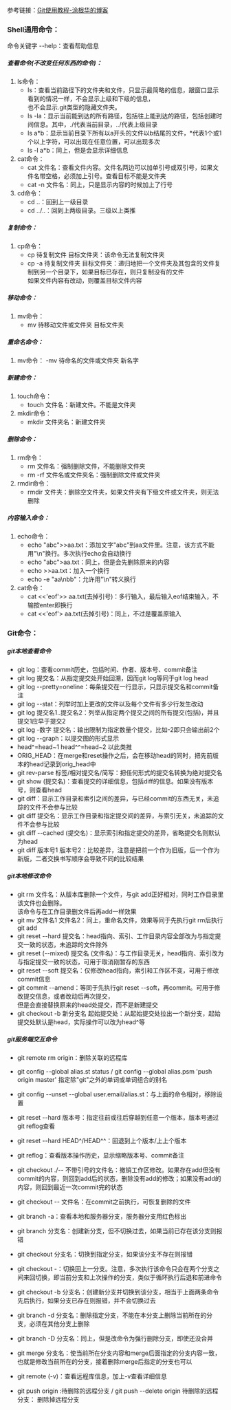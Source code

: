 参考链接：[Git使用教程-涂根华的博客](http://www.cnblogs.com/tugenhua0707/p/4050072.html)

### Shell通用命令：
命令关键字 --help：查看帮助信息
##### 查看命令(不改变任何东西的命令)：
1. ls命令：
    - ls：查看当前路径下的文件夹和文件，只显示最简略的信息，跟窗口显示看到的情况一样，不会显示上级和下级的信息，  
            也不会显示.git类型的隐藏文件夹。
    - ls -la：显示当前能到达的所有路径，包括往上能到达的路径，包括创建时间信息。其中，./代表当前目录，../代表上级目录
    - ls a*b：显示当前目录下所有以a开头的文件以b结尾的文件，*代表1个或1个以上字符，可以出现在任意位置，可以出现多次
    - ls -l a*b：同上，但是会显示详细信息
2. cat命令：
    - cat 文件名：查看文件内容。文件名两边可以加单引号或双引号，如果文件名带空格，必须加上引号。查看目标不能是文件夹
    - cat -n 文件名：同上，只是显示内容的时候加上了行号
3. cd命令：
    - cd ..：回到上一级目录
    - cd ../..：回到上两级目录。三级以上类推
    
##### 复制命令：
1. cp命令：
    - cp 待复制文件 目标文件夹：该命令无法复制文件夹
    - cp -a 待复制文件夹 目标文件夹：递归地把一个文件夹及其包含的文件复制到另一个目录下，如果目标已存在，则只复制没有的文件  
                                    如果文件内容有改动，则覆盖目标文件内容
                                    
##### 移动命令：
1. mv命令：
    - mv 待移动文件或文件夹 目标文件夹
    
##### 重命名命令：
1. mv命令：
    -mv 待命名的文件或文件夹 新名字
                                    
##### 新建命令：
1. touch命令：
    - touch 文件名：新建文件。不能是文件夹
2. mkdir命令：
    - mkdir 文件夹名：新建文件夹
                                    
##### 删除命令：
1. rm命令：
    - rm 文件名：强制删除文件，不能删除文件夹
    - rm -rf 文件名或文件夹名：强制删除文件或文件夹
2. rmdir命令：
    - rmdir 文件夹：删除空文件夹，如果文件夹有下级文件或文件夹，则无法删除
    
##### 内容输入命令：
1. echo命令：
    - echo "abc">>aa.txt：添加文字"abc"到aa文件里。注意，该方式不能用"\n"换行。多次执行echo会自动换行
    - echo "abc">aa.txt：同上，但是会先删除原来的内容
    - echo >>aa.txt：加入一个换行
    - echo -e "aa\nbb"：允许用"\n"转义换行
2. cat命令：
    - cat <<'eof'>> aa.txt(去掉引号)：多行输入，最后输入eof结束输入，不输按enter即换行
    - cat <<'eof'> aa.txt(去掉引号)：同上，不过是覆盖原输入

### Git命令：
##### git本地查看命令
- git log：查看commit历史，包括时间、作者、版本号、commit备注
- git log 提交名：从指定提交处开始回溯，因而git log等同于git log head
- git log --pretty=oneline：每条提交在一行显示，只显示提交名和commit备注
- git log --stat：列举时加上更改的文件以及每个文件有多少行发生改动
- git log 提交名1..提交名2：列举从指定两个提交之间的所有提交(包括)，并且提交1应早于提交2
- git log -数字 提交名：输出限制为指定数量个提交，比如-2即只会输出前2个
- git log --graph：以提交图的形式显示
- head^=head~1 head^^=head~2 以此类推
- ORIG_HEAD：在merge和reset操作之后，会在移动head的同时，把先前版本的head记录到orig_head中
- git rev-parse 标签/相对提交名/简写：把任何形式的提交名转换为绝对提交名
- git show (提交名)：查看提交的详细信息，包括diff的信息。如果没有版本号，则查看head
- git diff：显示工作目录和索引之间的差异，与已经commit的东西无关，未追踪的文件不会参与比较
- git diff 提交名：显示工作目录和指定提交间的差异，与索引无关，未追踪的文件不会参与比较
- git diff --cached (提交名)：显示索引和指定提交的差异，省略提交名则默认为head
- git diff 版本号1 版本号2：比较差异，注意是把前一个作为旧版，后一个作为新版，二者交换书写顺序会导致不同的比较结果

##### git本地修改命令
- git rm 文件名：从版本库删除一个文件，与git add正好相对，同时工作目录里该文件也会删除。  
                该命令与在工作目录删文件后再add一样效果
- git mv 文件名1 文件名2：同上，重命名文件，效果等同于先执行git rm后执行git add
- git reset --hard 提交名：head指向、索引、工作目录内容全部改为与指定提交一致的状态，未追踪的文件除外
- git reset (--mixed) 提交名 (文件名)：与工作目录无关，head指向、索引改为与指定提交一致的状态，可用于取消刚暂存的东西
- git reset --soft 提交名：仅修改head指向，索引和工作区不变，可用于修改commit信息
- git commit --amend：等同于先执行git reset --soft，再commit。可用于修改提交信息，或者改动后再次提交，  
                      但是会直接替换原来的head处提交，而不是新建提交
- git checkout -b 新分支名 起始提交处：从起始提交处拉出一个新分支，起始提交处默认是head，实际操作可以改为head^等                      


##### git服务端交互命令
- git remote rm origin：删除关联的远程库
- git config --global alias.st status / git config --global alias.psm 'push origin master' 指定除"git"之外的单词或单词组合的别名
- git config --unset --global user.email/alias.st：与上面的命令相对，移除设置

- git reset --hard 版本号：指定往前或往后穿越到任意一个版本，版本号通过git reflog查看
- git reset --hard HEAD^/HEAD^^：回退到上个版本/上上个版本
- git reflog：查看版本操作历史，显示缩略版本号、commit备注
- git checkout ./-- 不带引号的文件名：撤销工作区修改。如果存在add但没有commit的内容，则回到add后的状态，删除没有add的修改；如果没有add的内容，则回到最近一次commit完的状态
- git checkout -- 文件名：在commit之前执行，可恢复删除的文件
- git branch -a：查看本地和服务器分支，服务器分支用红色标出
- git branch 分支名：创建新分支，但不切换过去，如果当前已存在该分支则报错
- git checkout 分支名：切换到指定分支，如果该分支不存在则报错
- git checkout -：切换回上一分支。注意，多次执行该命令只会在两个分支之间来回切换，即当前分支和上次操作的分支，类似于循环执行后退和前进命令
- git checkout -b 分支名：创建新分支并切换到该分支，相当于上面两条命令先后执行，如果分支已存在则报错，并不会切换过去
- git branch -d 分支名：删除指定分支，不能在本分支上删除当前所在的分支，必须在其他分支上删除
- git branch -D 分支名：同上，但是改命令为强行删除分支，即使还没合并
- git merge 分支名：使当前所在分支内容和merge后面指定的分支内容一致，也就是修改当前所在的分支，接着删除merge后指定的分支也可以
- git remote (-v)：查看远程库信息，加上-v查看详细信息
- git push origin :待删除的远程分支 / git push --delete origin 待删除的远程分支： 删除掉远程分支
